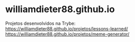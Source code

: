 # williamdieter88.github.io
Projetos desenvolvidos na Trybe: 
<br>
https://williamdieter88.github.io/projetos/lessons-learned/
<br>
https://williamdieter88.github.io/projetos/meme-generator/
